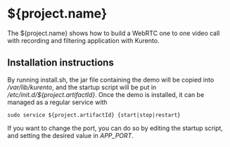 ${project.name}
======================

The ${project.name} shows how to build a WebRTC one to one video call with recording and filtering application with Kurento.

Installation instructions
-------------------------

By running install.sh, the jar file containing the demo will be copied into 
_/var/lib/kurento_, and the startup script will be put in _/etc/init.d/${project.artifactId}_. Once the demo is installed, it can be managed as a regular service with

```
sudo service ${project.artifactId} {start|stop|restart}
```

If you want to change the port, you can do so by editing the startup script, and setting the desired value in _APP\_PORT_.